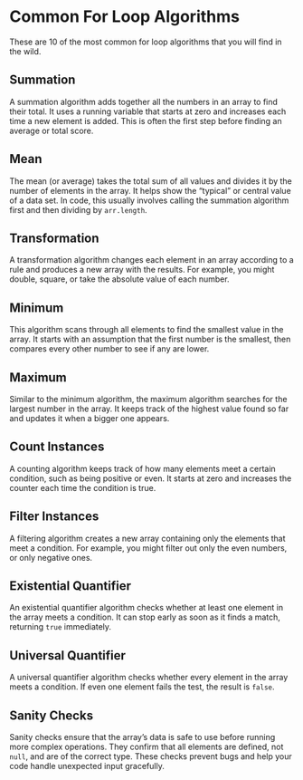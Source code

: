 # Common For Loop Algorithms
 These are 10 of the most common for loop algorithms that you will find in the wild.

 ## Summation
 A summation algorithm adds together all the numbers in an array to find their total. It uses a running variable that starts at zero and increases each time a new element is added. This is often the first step before finding an average or total score.

 ## Mean
The mean (or average) takes the total sum of all values and divides it by the number of elements in the array. It helps show the “typical” or central value of a data set. In code, this usually involves calling the summation algorithm first and then dividing by `arr.length`.

 ## Transformation
A transformation algorithm changes each element in an array according to a rule and produces a new array with the results. For example, you might double, square, or take the absolute value of each number.

 ## Minimum
This algorithm scans through all elements to find the smallest value in the array. It starts with an assumption that the first number is the smallest, then compares every other number to see if any are lower.

 ## Maximum
Similar to the minimum algorithm, the maximum algorithm searches for the largest number in the array. It keeps track of the highest value found so far and updates it when a bigger one appears.

 ## Count Instances
A counting algorithm keeps track of how many elements meet a certain condition, such as being positive or even. It starts at zero and increases the counter each time the condition is true.
 ## Filter Instances
A filtering algorithm creates a new array containing only the elements that meet a condition. For example, you might filter out only the even numbers, or only negative ones.
 ## Existential Quantifier
An existential quantifier algorithm checks whether at least one element in the array meets a condition. It can stop early as soon as it finds a match, returning `true` immediately.
 ## Universal Quantifier
A universal quantifier algorithm checks whether every element in the array meets a condition. If even one element fails the test, the result is `false`.
 ## Sanity Checks
Sanity checks ensure that the array’s data is safe to use before running more complex operations. They confirm that all elements are defined, not `null`, and are of the correct type. These checks prevent bugs and help your code handle unexpected input gracefully.